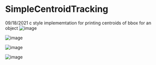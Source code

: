# SimpleCentroidTracking

09/18/2021
c style implememtation for printing centroids of bbox for an object
![image](https://user-images.githubusercontent.com/59910227/133883673-5ece8d93-5c21-4697-93f1-779375ca8e4e.png)

![image](https://user-images.githubusercontent.com/59910227/133752925-3f6fb812-8be8-43ce-b65d-5b8970c67f19.png)

![image](https://user-images.githubusercontent.com/59910227/133752961-a0b30e19-9ba6-440f-81c2-df87b3261fa3.png)

![image](https://user-images.githubusercontent.com/59910227/133752979-39a5e14d-5361-4ce4-a1a2-44b1a0d8d736.png)

